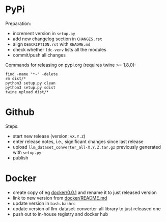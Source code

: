 PyPi
====

Preparation:

* increment version in `setup.py`
* add new changelog section in `CHANGES.rst`
* align `DESCRIPTION.rst` with `README.md`  
* check whether `ldc-venv` lists all the modules
* commit/push all changes

Commands for releasing on pypi.org (requires twine >= 1.8.0):

```
find -name "*~" -delete
rm dist/*
python3 setup.py clean
python3 setup.py sdist
twine upload dist/*
```


Github
======

Steps:

* start new release (version: `vX.Y.Z`)
* enter release notes, i.e., significant changes since last release
* upload `llm_dataset_converter_all-X.Y.Z.tar.gz` previously generated with `setup.py`
* publish


Docker
======

* create copy of eg [docker/0.0.1](docker/0.0.1) and rename it to just released version
* link to new version from [docker/README.md](docker/README.md)
* update version in `bash.bashrc`
* update version of llm-dataset-converter-all library to just released one
* push out to in-house registry and docker hub
